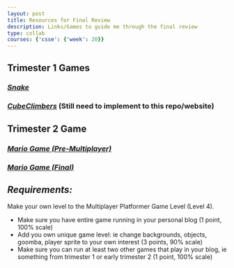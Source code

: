 ```yaml
---
layout: post
title: Resources for Final Review
description: Links/Games to guide me through the final review
type: collab
courses: {'csse': {'week': 20}}
---
```


## Trimester 1 Games

### <a href="https://matthewborabo.github.io/student2.0//2023/08/31/Snake.html">*Snake*</a>

### <a href="https://gavincopley.github.io/sharedGame/home">*CubeClimbers*</a> (Still need to implement to this repo/website)

## Trimester 2 Game

### <a href="https://matthewborabo.github.io/student2.0//2023/11/27/CSSE-oop-game-levels.html">*Mario Game (Pre-Multiplayer)*</a>

### <a href="https://matthewborabo.github.io/student2.0/navigation/game">*Mario Game (Final)*</a>

## *Requirements:*

Make your own level to the Multiplayer Platformer Game Level (Level 4).
<br>
- Make sure you have entire game running in your personal blog (1 point, 100% scale)
- Add you own unique game level: ie change backgrounds, objects, goomba, player sprite to your own interest (3 points, 90% scale)
- Make sure you can run at least two other games that play in your blog, ie something from trimester 1 or early trimester 2 (1 point, 100% scale)

<!-- from https://github.com/utterance/utterances -->
<script src="https://utteranc.es/client.js"
        repo="{{ site.github_username }}/{{ site.github_repo | default: site.baseurl | remove: "/" }}"
        issue-term="title"
        label="blogpost-comment"
        theme="github-light"
        crossorigin="anonymous"
        async>
</script>